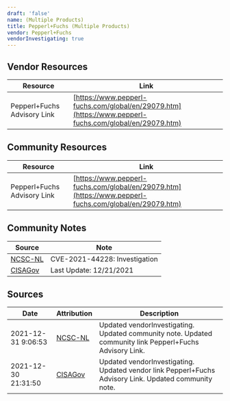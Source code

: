 ```yaml
---
draft: 'false'
name: (Multiple Products)
title: Pepperl+Fuchs (Multiple Products)
vendor: Pepperl+Fuchs
vendorInvestigating: true
---
```


## Vendor Resources
| Resource | Link |
| --- | --- |
| Pepperl+Fuchs Advisory Link | [https://www.pepperl-fuchs.com/global/en/29079.htm](https://www.pepperl-fuchs.com/global/en/29079.htm) |

## Community Resources
| Resource | Link |
| --- | --- |
| Pepperl+Fuchs Advisory Link | [https://www.pepperl-fuchs.com/global/en/29079.htm](https://www.pepperl-fuchs.com/global/en/29079.htm) |

## Community Notes
| Source | Note |
| --- | --- |
| [NCSC-NL](https://github.com/NCSC-NL/log4shell/blob/main/software/README.md) | CVE-2021-44228: Investigation </ul> |
| [CISAGov](https://raw.githubusercontent.com/cisagov/log4j-affected-db/develop/README.md) | Last Update: 12/21/2021 |

## Sources
| Date | Attribution | Description |
| --- | --- | --- |
| 2021-12-31 9:06:53 | [NCSC-NL](https://github.com/NCSC-NL/log4shell/blob/main/software/README.md) | Updated vendorInvestigating. Updated community note. Updated community link Pepperl+Fuchs Advisory Link.  |
| 2021-12-30 21:31:50 | [CISAGov](https://raw.githubusercontent.com/cisagov/log4j-affected-db/develop/README.md) | Updated vendorInvestigating. Updated vendor link Pepperl+Fuchs Advisory Link. Updated community note.  |
